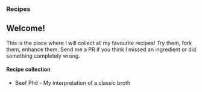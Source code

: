 ### Recipes
## Welcome!
This is the place where I will collect all my favourite recipes! Try them, fork them, enhance them. Send me a PR if you think I missed an ingredient or did something completely wrong.
#### Recipe collection <a id="toc"></a>
+ Beef Phở - My interpretation of a classic broth